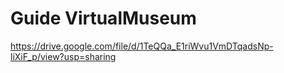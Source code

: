 # Guide VirtualMuseum
https://drive.google.com/file/d/1TeQQa_E1riWvu1VmDTqadsNp-liXiF_p/view?usp=sharing